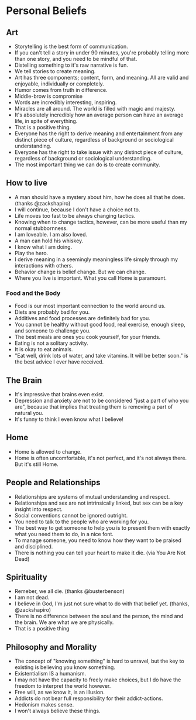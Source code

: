 # Personal Beliefs


## Art
* Storytelling is the best form of communication.
* If you can't tell a story in under 90 minutes, you're probably telling more than one story, and you need to be mindful of that.
* Distelling something to it's raw narrative is fun.
* We tell stories to create meaning.
* Art has three components; content, form, and meaning. All are valid and enjoyable, individually or completely.
* Humor comes from truth in difference.
* Middle-brow is compromise
* Words are incredibly interesting, inspiring.
* Miracles are all around. The world is filled with magic and majesty.
* It's absolutely incredibly how an average person can have an average life, in spite of everything. 
* That is a positive thing.
* Everyone has the right to derive meaning and entertainment from any distinct piece of culture, regardless of background or sociological understanding. 
* Everyone has the right to take issue with any distinct piece of culture, regardless of background or sociological understanding.
* The most important thing we can do is to create community.

## How to live
* A man should have a mystery about him, how he does all that he does. (thanks @zackshapiro)
* I will continue, because I don't have a choice not to.
* Life moves too fast to be always changing tactics.
* Knowing when to change tactics, however, can be more useful than my normal stubbornness. 
* I am loveable. I am also loved.
* A man can hold his whiskey.
* I know what I am doing.
* Play the hero.
* I derive meaning in a seemingly meaningless life simply through my interactions with others.
* Behavior change is belief change. But we can change.
* Where you live is important. What you call Home is paramount.

### Food and the Body
* Food is our most important connection to the world around us.
* Diets are probably bad for you.
* Additives and food processes are definitely bad for you.
* You cannot be healthy without good food, real exercise, enough sleep, and someone to challenge you.
* The best meals are ones you cook yourself, for your friends.
* Eating is not a solitary activity.
* It is okay to eat animals. 
* "Eat well, drink lots of water, and take vitamins. It will be better soon." is the best advice I ever have received. 

## The Brain
* It's impressive that brains even exist.
* Depression and anxiety are not to be considered "just a part of who you are", because that implies that treating them is removing a part of natural you.
* It's funny to think I even know what I believe!

## Home
* Home is allowed to change.
* Home is often uncomfortable, it's not perfect, and it's not always there. But it's still Home.

## People and Relationships
* Relationships are systems of mutual understanding and respect. 
* Relationships and sex are not intrinsically linked, but sex can be a key insight into respect.
* Social conventions cannot be ignored outright.
* You need to talk to the people who are working for you.
* The best way to get someone to help you is to present them with exactly what you need them to do, in a nice font. 
* To manage someone, you need to know how they want to be praised and disciplined.
* There is nothing you can tell your heart to make it die. (via You Are Not Dead)

## Spirituality
* Remeber, we all die. (thanks @busterbenson)
* I am not dead.
* I believe in God, I'm just not sure what to do with that belief yet. (thanks, @zackshapiro)
* There is no difference between the soul and the person, the mind and the brain. We are what we are physically.
* That is a positive thing

## Philosophy and Morality
* The concept of "knowing something" is hard to unravel, but the key to existing is believing you know something.
* Existentialism IS a humanism.
* I may not have the capacity to freely make choices, but I do have the freedom to interpret the world however.
* Free will, as we know it, is an illusion.
* Addicts do not bear full responsibility for their addict-actions.
* Hedonism makes sense.
* I won't always believe these things.

